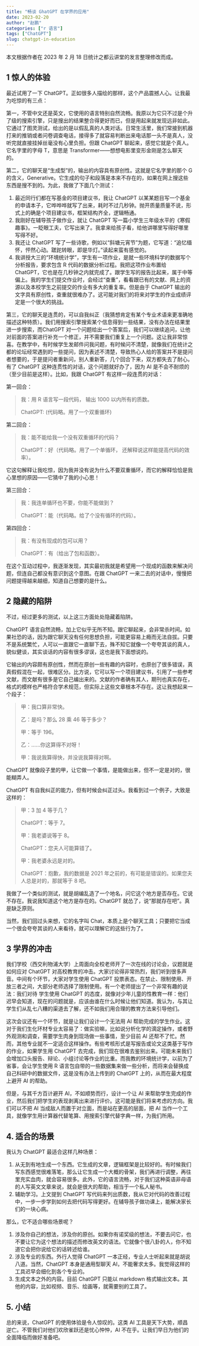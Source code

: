 ```yaml
---
title: "畅谈 GhatGPT 在学界的应用"
date: 2023-02-20
author: "赵鹏"
categories: ["r 语言"]
tags: ["ChatGPT"]
slug: chatgpt-in-education
---
```


本文根据作者在 2023 年 2 月 18 日统计之都云讲堂的发言整理修改而成。

## 1 惊人的体验

最近试用了一下 ChatGPT。正如很多人描绘的那样，这个产品震撼人心。让我最为吃惊的有三点：

第一，不管中文还是英文，它使用的语言特别自然流畅。我原以为它只不过是个升了级的搜索引擎，只是搜出的结果整合得更好而已，但是用起来就发现远非如此。它通过了图灵测试，给出的是以假乱真的人类对话。日常生活里，我们常接到机器打来的推销或者问卷调查电话，接得多了就容易判断出来电话那一头不是真人，没听完就直接挂掉丝毫没有心里负担。但跟 ChatGPT 聊起来，感觉它就是个真人。它名字里的字母 T，意思是 Transformer——想想电影里变形金刚是怎么聊天的。

第二，它的聊天是“生成型”的，输出的内容具有原创性。这就是它名字里的那个 G 的含义，Generative。它生成的句子和段落是本来不存在的，如果在网上搜这些东西是搜不到的。为此，我做了下面几个测试：

1. 最近同行们都在写基金的项目建议书，我让 ChatGPT 以某某题目写一个基金的申请本子，它哗哗哗就写了出来，耗时不过几秒钟。抛开质量质量不说，形式上的确是个项目建议书，框架结构齐全，逻辑畅通。
2. 我刚好在辅导孩子做作业，就让 ChatGPT 写一篇小学生三年级水平的《寒假趣事》。一眨眼工夫，它写出来了。我拿来给孩子看，给他讲哪里写得好哪里写得不好。
3. 我还让 ChatGPT 写了一些诗歌，例如以“斜塘元宵节”为题，它写道：“追忆缅怀，怦然心动。蹉跎转眼，即是华灯。”读起来蛮有感觉的。
4. 我讲授大三的“环境统计学”，学生有一项作业，是就一些环境科学的数据写个分析报告，要求包含 R 代码的数据分析过程。我把这项作业布置给 ChatGPT，它也是在几秒钟之内就完成了。跟学生写的报告比起来，属于中等偏上。我的学生们提交作业时，会经过“查重”，看看跟已有的文献、网上的资源以及本校学生之前提交的作业有多大的重复率。但是由于 ChatGPT 输出的文字具有原创性，查重就很难办了。这可能对我们的将来对学生的作业成绩评定是一个很大的挑战。

第三，它的聊天是连贯的，可以自我纠正（我猜想肯定有某个专业术语来更准确地描述这种特质）。我们用搜索引擎搜索某个信息得到一些结果，没有办法在结果里进一步搜索，而ChatGPT 对一个问题给出一个答案后，我们可以继续追问，让他对前面的答案进行补充一个修正，并不需要我们重复上一个问题。这让我非常惊喜。在教学中，有时候学生发邮件问我问题，有时候问不清楚，就像我们在统计之都的论坛经常遇到的一些提问，因为表述不清楚，导致热心人给的答案并不是提问者想要的，于是提问者重新问，别人重新答，几个回合下来，双方都失去了耐心。有了 ChatGPT 这种连贯性的对话，这个问题就好办了，因为 AI 是不会不耐烦的（至少目前是这样）。比如，我跟 ChatGPT 有这样一段连贯的对话：

第一回合：

> 我：用 R 语言写一段代码， 输出 1000 以内所有的质数。
>
> ChatGPT: (代码略。用了一个双重循环)

第二回合：

> 我：能不能给我一个没有双重循环的代码？
>
> ChatGPT：好（代码略。用了一个单循环， 还解释说这样能提高代码的效率）。

它这句解释让我吃惊，因为我并没有说为什么不要双重循环，而它的解释恰恰是我心里想的原因——它猜中了我的小心思！

第三回合：

> 我：我连单循环也不要，你能不能做到？
>
> ChatGPT：能（代码略。给了个没有循环的代码）。

第四回合：

> 我：有没有现成的包可以用？
>
> ChatGPT：有（给出了包和函数）。

在这个互动过程中，我逐渐发现，其实最初我就是希望用一个现成的函数来解决问题，但连自己都没有意识到这个意图。在跟 ChatGPT 一来二去的对话中，慢慢把问题提得越来越细，知道自己想要的是什么。

## 2 隐藏的陷阱

不过，经过更多的测试，以上这三方面处处隐藏着陷阱。

ChatGPT 语言自然流畅，加上它似乎无所不知。跟它聊起来，会非常杀时间。如果社恐的话，因为跟它聊天没有任何思想负担，可能更容易上瘾而无法自拔。只要不是系统繁忙，人可以一直跟它一直聊下去，殊不知它就像一个夸夸其谈的真人，貌似健谈，其实谈话的内容有很多谬误，这也是我下面想说的。

它输出的内容颇有原创性，然而在原创一些有趣的内容时，也原创了很多错误，真真假假混在一起，很难区分。比方说，它可以写一个项目建议书，引用了一些参考文献，而文献有很多是它自己编出来的。文献的作者确有其人，期刊也真实存在，格式的模样也严格符合学术规范，但实际上这些文章根本不存在。这让我想起来一个段子：

> 甲：我口算非常快。
>
> 乙：是吗？那么 28 乘 46 等于多少？
>
> 甲：等于 196。
>
> 乙：……你这算得不对呀！
>
> 甲：我说我算得快，并没说我算得对啊。

ChatGPT 就像段子里的甲，让它做一个事情，是能做出来，但不一定是对的，很能糊弄人。

ChatGPT 有自我纠正的能力，但有时候会纠正过头。我看到过一个例子，大致是这样的：

> 甲：3 加 4 等于几？
>
> ChatGPT：等于 7。
>
> 甲：我老婆说等于 8。
>
> ChatGPT：您夫人可能算错了。
>
> 甲：我老婆永远是对的。
>
> ChatGPT：抱歉，我的数据是 2021 年之前的，有可能是错误的。如果您夫人总是对的，那就等于 8 吧。

我做了一个类似的测试，就是胡编乱造了一个地名，问它这个地方是否存在。它说不存在。我说我知道这个地方是存在的。ChatGPT 就怂了，说“那就存在吧”。真是缺乏原则。

当然，我们回过头来想，它的名字叫 Chat，本质上是个聊天工具；只要把它当成一个很会夸夸其谈的人来看待，就可以理解它的这些行为了。

## 3 学界的冲击

我们学校（西交利物浦大学）上周面向全校老师开了一次在线的讨论会，议题就是如何应对 ChatGPT 对高校教育的冲击。大家讨论得非常热烈，我们听到很多声音。中间有个环节，大家对学生使用 ChatGPT 投票表态。在禁止、限制使用、开放三者之间，大部分老师选择了限制使用。有一个老师提出了一个非常有趣的说法：我们对待 学生使用 ChatGPT 的态度，就像对少年儿童的性教育一样：他们迟早会知道，现在的问题就是，应该由谁在什么时候让他们知道。我认为，与其让学生们从乱七八糟的渠道去了解，还不如我们用合理的教育方法来引导他们。

这次会议还有一个环节，就是让我们设计一个无法用 AI 帮助完成的学生作业。这对于我们生化环材专业太容易了：做实验嘛，比如说分析化学的滴定操作，或者野外观测和调查，需要学生肉身到现场做一些事情，至少目前 AI 还帮不了忙。然而，其他专业就不一定适合这样操作。有些考核形式是写报告或论文这类基于写作的作业，如果学生用 ChatGPT 去完成，我们现在很难去鉴别出来。可能未来我们会增加口头报告、辩论、小组讨论等作业的比重。而我教的环境统计学，以前为了省事，会让学生使用 R 语言包自带的一些数据集来做一些分析，而将来会替换成自己科研中的数据文件，这是没有办法上传到的 ChatGPT 上的，从而在最大程度上避开 AI 的帮助。

但是，与其千方百计避开 AI，不如顺势而行，设计一个让 AI 来帮助学生完成的作业，然后我们把学生的表现剥离出来进行评价。这可能是我们将来考虑的方向。我们可以不把 AI 当成敌人而置于对立面，而是站在更高的层面，把 AI 当作一个工具，就像学生用计算器代替笔算、用搜索引擎代替字典一样，为我们所用。

## 4. 适合的场景

我认为 ChatGPT 最适合这样几种场景：

1. 从无到有地生成一个东西。它生成的文章，逻辑框架是比较好的。有时候我们写东西感觉很难落笔，那么让它生成一个大概的骨架，我们再进行调整，再往里充实血肉，就会容易很多。此外，它的语言流畅，对于我们这种英语非母语的人写英文文章来说，就会是很大的帮助，相当于一个私人秘书。
2. 辅助学习。上文提到 ChatGPT 写代码来列出质数，我从它对代码的改善过程中，一步一步学到如何去把代码写得更好。在辅导孩子做功课上，能解决家长们的一块心病。

那么，它不适合哪些场景呢？

1. 涉及你自己的想法，涉及你的原创。如果你有诺奖级的想法，不要去问它，也不要让它为这个想法的描述而修改英文的语法。它就像个很八卦的人，你不知道它会把你说给它的话转述给谁。
2. 涉及专业的东西。外行人觉得 ChatGPT 一本正经，专业人士听起来就是胡说八道。当然，ChatGPT 本身是通用型聊天 AI，不能奢求太多。我觉得这样的工具迟早会细化到各个专业的。
3. 生成文本之外的内容。目前 ChatGPT 只能以 markdown 格式输出文本。其他的内容，比如视频、音乐、绘画等，就需要别的工具了。

## 5. 小结

总的来说，ChatGPT 的使用体验是令人惊叹的。这类 AI 工具是天下大势，顺昌逆亡。不管我们对他们欢欣雀跃还是忧心忡忡，AI 不在乎。让我们早日为他们的全面降临而做好准备吧。
